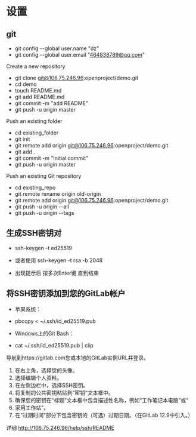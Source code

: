 # 设置

## git
- git config --global user.name "dz"
- git config --global user.email "464838789@qq.com"

Create a new repository
- git clone git@106.75.246.96:openproject/demo.git
- cd demo
- touch README.md
- git add README.md
- git commit -m "add README"
- git push -u origin master

Push an existing folder
- cd existing_folder
- git init
- git remote add origin git@106.75.246.96:openproject/demo.git
- git add .
- git commit -m "Initial commit"
- git push -u origin master

Push an existing Git repository
- cd existing_repo
- git remote rename origin old-origin
- git remote add origin git@106.75.246.96:openproject/demo.git
- git push -u origin --all
- git push -u origin --tags

## 生成SSH密钥对

- ssh-keygen -t ed25519

- 或者使用 ssh-keygen -t rsa -b 2048

- 出现提示后 按多次Enter键 直到结束

## 将SSH密钥添加到您的GitLab帐户
- 苹果系统：
- pbcopy < ~/.ssh/id_ed25519.pub

- Windows上的Git Bash：
- cat ~/.ssh/id_ed25519.pub | clip

导航到https://gitlab.com您或本地的GitLab实例URL并登录。

1. 在右上角，选择您的头像。
2. 选择编辑个人资料。
3. 在左侧边栏中，选择SSH密钥。
4. 将复制的公共密钥粘贴到“密钥”文本框中。
5. 确保您的密钥在“标题”文本框中包含描述性名称，例如“工作笔记本电脑”或“
6. 家用工作站”。
7. 在“过期时间”部分下包含密钥的（可选）过期日期。（在GitLab 12.9中引入。）


详细 http://106.75.246.96/help/ssh/README